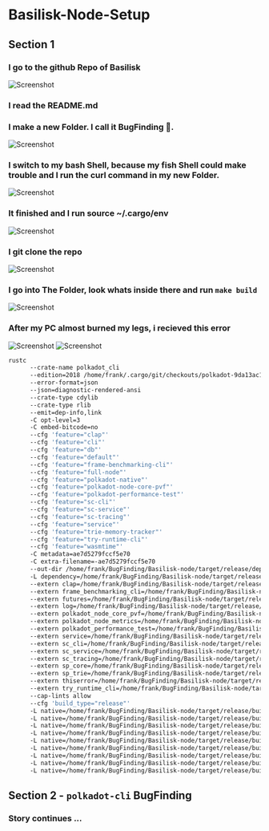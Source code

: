 # Basilisk-Node-Setup

## Section 1

### I go to the github Repo of Basilisk
![Screenshot](https://i.ibb.co/RjpykQT/image.png)

### I read the README.md

### I make a new Folder. I call it **BugFinding** 🐒.

![Screenshot](https://i.ibb.co/2ZzYzC7/image.png)

### I switch to my bash Shell, because my fish Shell could make trouble and I run the curl command in my new Folder.

![Screenshot](https://i.ibb.co/hdnQMzm/image.png)

### It finished and I run source ~/.cargo/env

![Screenshot](https://i.ibb.co/hY84fxR/image.png)

### I git clone the repo
![Screenshot](https://i.ibb.co/7GGj141/image.png)

### I go into The Folder, look whats inside there and run `make build`
![Screenshot](https://i.ibb.co/v42D25j/image.png)

### After my PC almost burned my legs, i recieved this error
![Screenshot](https://i.ibb.co/SXBsQbh/image.png)
![Screenshot](https://i.ibb.co/kmWZbb6/image.png)
```sh
rustc 
      --crate-name polkadot_cli 
      --edition=2018 /home/frank/.cargo/git/checkouts/polkadot-9da13ac14bbabc7b/de0ecd4/cli/src/lib.rs 
      --error-format=json 
      --json=diagnostic-rendered-ansi 
      --crate-type cdylib 
      --crate-type rlib 
      --emit=dep-info,link 
      -C opt-level=3 
      -C embed-bitcode=no 
      --cfg 'feature="clap"' 
      --cfg 'feature="cli"' 
      --cfg 'feature="db"' 
      --cfg 'feature="default"' 
      --cfg 'feature="frame-benchmarking-cli"' 
      --cfg 'feature="full-node"' 
      --cfg 'feature="polkadot-native"' 
      --cfg 'feature="polkadot-node-core-pvf"' 
      --cfg 'feature="polkadot-performance-test"' 
      --cfg 'feature="sc-cli"' 
      --cfg 'feature="sc-service"' 
      --cfg 'feature="sc-tracing"' 
      --cfg 'feature="service"' 
      --cfg 'feature="trie-memory-tracker"' 
      --cfg 'feature="try-runtime-cli"' 
      --cfg 'feature="wasmtime"' 
      -C metadata=ae7d5279fccf5e70 
      -C extra-filename=-ae7d5279fccf5e70 
      --out-dir /home/frank/BugFinding/Basilisk-node/target/release/deps 
      -L dependency=/home/frank/BugFinding/Basilisk-node/target/release/deps 
      --extern clap=/home/frank/BugFinding/Basilisk-node/target/release/deps/libclap-c6b67b9c8aecc8f5.rlib 
      --extern frame_benchmarking_cli=/home/frank/BugFinding/Basilisk-node/target/release/deps/libframe_benchmarking_cli-125ea57626bd8b70.rlib 
      --extern futures=/home/frank/BugFinding/Basilisk-node/target/release/deps/libfutures-64ed2158dc78bdf0.rlib 
      --extern log=/home/frank/BugFinding/Basilisk-node/target/release/deps/liblog-11f05d7eb3547cf7.rlib 
      --extern polkadot_node_core_pvf=/home/frank/BugFinding/Basilisk-node/target/release/deps/libpolkadot_node_core_pvf-de79f73567f312df.rlib 
      --extern polkadot_node_metrics=/home/frank/BugFinding/Basilisk-node/target/release/deps/libpolkadot_node_metrics-1a7a3817a7978e3e.rlib 
      --extern polkadot_performance_test=/home/frank/BugFinding/Basilisk-node/target/release/deps/libpolkadot_performance_test-cc6f7b07b18648b1.rlib 
      --extern service=/home/frank/BugFinding/Basilisk-node/target/release/deps/libpolkadot_service-6db3fe261fe3490e.rlib 
      --extern sc_cli=/home/frank/BugFinding/Basilisk-node/target/release/deps/libsc_cli-e8f24649f4f24fd9.rlib 
      --extern sc_service=/home/frank/BugFinding/Basilisk-node/target/release/deps/libsc_service-a48e013ec4c47881.rlib 
      --extern sc_tracing=/home/frank/BugFinding/Basilisk-node/target/release/deps/libsc_tracing-41c34a443ad52c83.rlib 
      --extern sp_core=/home/frank/BugFinding/Basilisk-node/target/release/deps/libsp_core-8553f53bdbc56604.rlib 
      --extern sp_trie=/home/frank/BugFinding/Basilisk-node/target/release/deps/libsp_trie-b7b6f3b73869bf0d.rlib 
      --extern thiserror=/home/frank/BugFinding/Basilisk-node/target/release/deps/libthiserror-928204ac2b80db45.rlib 
      --extern try_runtime_cli=/home/frank/BugFinding/Basilisk-node/target/release/deps/libtry_runtime_cli-2cf8a8c6302c6e05.rlib 
      --cap-lints allow 
      --cfg 'build_type="release"' 
      -L native=/home/frank/BugFinding/Basilisk-node/target/release/build/psm-62353cf8b10f4a34/out 
      -L native=/home/frank/BugFinding/Basilisk-node/target/release/build/zstd-sys-576be253ae324b87/out 
      -L native=/home/frank/BugFinding/Basilisk-node/target/release/build/wasmtime-runtime-3ca44e4281fef373/out 
      -L native=/home/frank/BugFinding/Basilisk-node/target/release/build/ring-fc0fc177158d3994/out 
      -L native=/home/frank/BugFinding/Basilisk-node/target/release/build/blake3-4ad677cfb9497af7/out 
      -L native=/home/frank/BugFinding/Basilisk-node/target/release/build/blake3-4ad677cfb9497af7/out 
      -L native=/home/frank/BugFinding/Basilisk-node/target/release/build/librocksdb-sys-81b6f015c39db987/out 
      -L native=/home/frank/BugFinding/Basilisk-node/target/release/build/librocksdb-sys-81b6f015c39db987/out 
      -L native=/home/frank/BugFinding/Basilisk-node/target/release/build/lz4-sys-575a5089c0868c75/out
```
## Section 2 - `polkadot-cli` BugFinding

### Story continues ...
